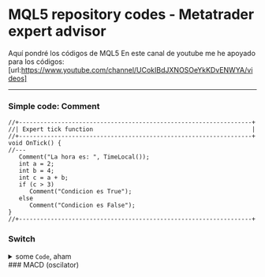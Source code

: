 # MQL5 repository codes - Metatrader expert advisor
Aquí pondré los códigos de MQL5
En este canal de youtube me he apoyado para los códigos: [url:https://www.youtube.com/channel/UCokIBdJXNOSOeYkKDvENWYA/videos]

---


### Simple code: Comment
``` MQL5
//+------------------------------------------------------------------+
//| Expert tick function                                             |
//+------------------------------------------------------------------+
void OnTick() {
//---
   Comment("La hora es: ", TimeLocal());
   int a = 2;
   int b = 4;
   int c = a + b;
   if (c > 3)
      Comment("Condicion es True");
   else
      Comment("Condicion es False");
}
//+------------------------------------------------------------------+
```
### Switch
<details>
  <summary>some <code>Code</code>, aham</summary>
   
   ``` MQL5
   //+------------------------------------------------------------------+
   //|                                                      ProjectName |
   //|                                      Copyright 2020, CompanyName |
   //|                                       http://www.companyname.net |
   //+------------------------------------------------------------------+
   int choice = 5;

   //+------------------------------------------------------------------+
   //|                                                                  |
   //+------------------------------------------------------------------+
   void OnTick() {
   //---
      string entry = "";
      switch(choice) {
      case  5:
         entry += " customer wants RSI";
         break;
      case  4:
         entry += " customer wants Bollinger Bands";
         break;
      case  3:
         entry += " customer wants MACD";
         break;
      case  (1+1):
         entry += " customer wants Random entries";
         break;
      default:
         entry += " customer dont know";
         break;
      }
      Comment(entry);
   }
   //+------------------------------------------------------------------+
   ```
</details>
### MACD (oscilator)

